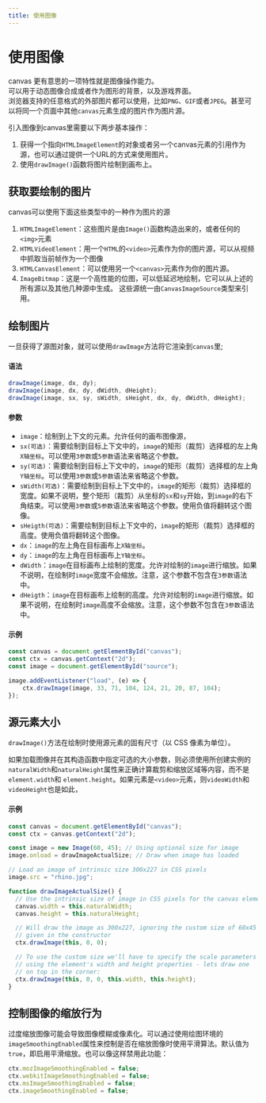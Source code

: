 ```yaml
---
title: 使用图像
---
```


# 使用图像
canvas 更有意思的一项特性就是图像操作能力。  
可以用于动态图像合成或者作为图形的背景，以及游戏界面。  
浏览器支持的任意格式的外部图片都可以使用，比如`PNG`、`GIF`或者`JPEG`。甚至可以将同一个页面中其他`canvas`元素生成的图片作为图片源。

引入图像到canvas里需要以下两步基本操作：
1. 获得一个指向`HTMLImageElement`的对象或者另一个canvas元素的引用作为源，也可以通过提供一个URL的方式来使用图片。
2. 使用`drawImage()`函数将图片绘制到画布上。

## 获取要绘制的图片
canvas可以使用下面这些类型中的一种作为图片的源
1. `HTMLImageElement`：这些图片是由`Image()`函数构造出来的，或者任何的`<img>`元素
2. `HTMLVideoElement`：用一个`HTML`的`<video>`元素作为你的图片源，可以从视频中抓取当前帧作为一个图像
3. `HTMLCanvasElement`：可以使用另一个`<canvas>`元素作为你的图片源。
4. `ImageBitmap`：这是一个高性能的位图，可以低延迟地绘制，它可以从上述的所有源以及其他几种源中生成。
这些源统一由`CanvasImageSource`类型来引用。

## 绘制图片
一旦获得了源图对象，就可以使用`drawImage`方法将它渲染到`canvas`里;

#### 语法
```javascript
drawImage(image, dx, dy);
drawImage(image, dx, dy, dWidth, dHeight);
drawImage(image, sx, sy, sWidth, sHeight, dx, dy, dWidth, dHeight);
```

#### 参数
- `image`：绘制到上下文的元素。允许任何的画布图像源，
- `sx(可选)`：需要绘制到目标上下文中的，`image`的矩形（裁剪）选择框的左上角`X轴坐标`。可以使用`3参数`或`5参数`语法来省略这个参数。
- `sy(可选)`：需要绘制到目标上下文中的，`image`的矩形（裁剪）选择框的左上角`Y轴坐标`。可以使用`3参数`或`5参数`语法来省略这个参数。
- `sWidth(可选)`：需要绘制到目标上下文中的，`image`的矩形（裁剪）选择框的宽度。如果不说明，整个矩形（裁剪）从坐标的`sx`和`sy`开始，到`image`的右下角结束。可以使用`3参数`或`5参数`语法来省略这个参数。使用负值将翻转这个图像。
- `sHeigth(可选)`：需要绘制到目标上下文中的，`image`的矩形（裁剪）选择框的高度。使用负值将翻转这个图像。
- `dx`：`image`的左上角在目标画布上`X轴坐标`。
- `dy`：`image`的左上角在目标画布上`Y轴坐标`。
- `dWidth`：`image`在目标画布上绘制的宽度。允许对绘制的`image`进行缩放。如果不说明，在绘制时`image`宽度不会缩放。注意，这个参数不包含在`3参数`语法中。
- `dHeigth`：`image`在目标画布上绘制的高度。允许对绘制的`image`进行缩放。如果不说明，在绘制时`image`高度不会缩放。注意，这个参数不包含在`3参数`语法中。

#### 示例
```javascript
const canvas = document.getElementById("canvas");
const ctx = canvas.getContext("2d");
const image = document.getElementById("source");

image.addEventListener("load", (e) => {
    ctx.drawImage(image, 33, 71, 104, 124, 21, 20, 87, 104);
});
```

## 源元素大小
`drawImage()`方法在绘制时使用源元素的固有尺寸（以 CSS 像素为单位）。

如果加载图像并在其构造函数中指定可选的大小参数，则必须使用所创建实例的`naturalWidth`和`naturalHeight`属性来正确计算裁剪和缩放区域等内容，而不是`element.width`和 `element.height`。如果元素是`<video>`元素，则`videoWidth`和`videoHeight`也是如此，

#### 示例
```javascript
const canvas = document.getElementById("canvas");
const ctx = canvas.getContext("2d");

const image = new Image(60, 45); // Using optional size for image
image.onload = drawImageActualSize; // Draw when image has loaded

// Load an image of intrinsic size 300x227 in CSS pixels
image.src = "rhino.jpg";

function drawImageActualSize() {
  // Use the intrinsic size of image in CSS pixels for the canvas element
  canvas.width = this.naturalWidth;
  canvas.height = this.naturalHeight;

  // Will draw the image as 300x227, ignoring the custom size of 60x45
  // given in the constructor
  ctx.drawImage(this, 0, 0);

  // To use the custom size we'll have to specify the scale parameters
  // using the element's width and height properties - lets draw one
  // on top in the corner:
  ctx.drawImage(this, 0, 0, this.width, this.height);
}
```

## 控制图像的缩放行为
过度缩放图像可能会导致图像模糊或像素化。可以通过使用绘图环境的`imageSmoothingEnabled`属性来控制是否在缩放图像时使用平滑算法。默认值为`true`，即启用平滑缩放。也可以像这样禁用此功能： 
```javascript
ctx.mozImageSmoothingEnabled = false;
ctx.webkitImageSmoothingEnabled = false;
ctx.msImageSmoothingEnabled = false;
ctx.imageSmoothingEnabled = false;
```